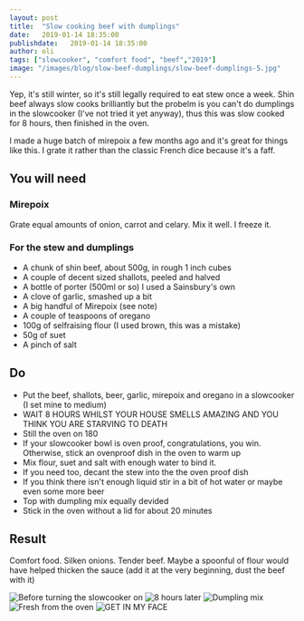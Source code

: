 ```yaml
---
layout: post
title:  "Slow cooking beef with dumplings"
date:   2019-01-14 18:35:00
publishdate:   2019-01-14 18:35:00
author: oli
tags: ["slowcooker", "comfort food", "beef","2019"]
image: "/images/blog/slow-beef-dumplings/slow-beef-dumplings-5.jpg"
---
```


Yep, it's still winter, so it's still legally required to eat stew once a week.  Shin beef always slow cooks brilliantly but the probelm is you can't do dumplings in the slowcooker (I've not tried it yet anyway), thus this was slow cooked for 8 hours, then finished in the oven.

I made a huge batch of mirepoix a few months ago and it's great for things like this.  I grate it rather than the classic French dice because it's a faff.


## You will need

### Mirepoix

Grate equal amounts of onion, carrot and celary.  Mix it well.  I freeze it.


### For the stew and dumplings

* A chunk of shin beef, about 500g, in rough 1 inch cubes
* A couple of decent sized shallots, peeled and halved
* A bottle of porter (500ml or so) I used a Sainsbury's own
* A clove of garlic, smashed up a bit
* A big handful of Mirepoix (see note)
* A couple of teaspoons of oregano
* 100g of selfraising flour (I used brown, this was a mistake)
* 50g of suet
* A pinch of salt

## Do

* Put the beef, shallots, beer, garlic, mirepoix and oregano in a slowcooker (I set mine to medium)
* WAIT 8 HOURS WHILST YOUR HOUSE SMELLS AMAZING AND YOU THINK YOU ARE STARVING TO DEATH
* Still the oven on 180
* If your slowcooker bowl is oven proof, congratulations, you win.  Otherwise, stick an ovenproof dish in the oven to warm up
* Mix flour, suet and salt with enough water to bind it.
* If you need too, decant the stew into the the oven proof dish 
* If you think there isn't enough liquid stir in a bit of hot water or maybe even some more beer
* Top with dumpling mix equally devided
* Stick in the oven without a lid for about 20 minutes


## Result

Comfort food.  Silken onions.  Tender beef.  Maybe a spoonful of flour would have helped thicken the sauce (add it at the very beginning, dust the beef with it)

![Before turning the slowcooker on](/images/blog/slow-beef-dumplings/slow-beef-dumplings-1.jpg)
![8 hours later](/images/blog/slow-beef-dumplings/slow-beef-dumplings-2.jpg)
![Dumpling mix](/images/blog/slow-beef-dumplings/slow-beef-dumplings-3.jpg)
![Fresh from the oven](/images/blog/slow-beef-dumplings/slow-beef-dumplings-4.jpg)
![GET IN MY FACE](/images/blog/slow-beef-dumplings/slow-beef-dumplings-5.jpg)
